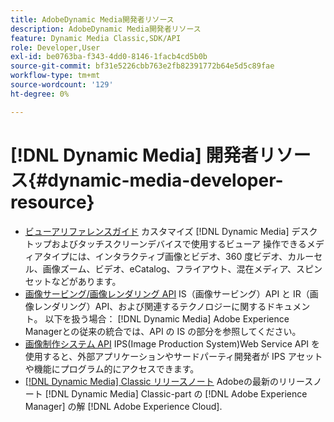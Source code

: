 ```yaml
---
title: AdobeDynamic Media開発者リソース
description: AdobeDynamic Media開発者リソース
feature: Dynamic Media Classic,SDK/API
role: Developer,User
exl-id: be0763ba-f343-4dd0-8146-1facb4cd5b0b
source-git-commit: bf31e5226cbb763e2fb82391772b64e5d5c89fae
workflow-type: tm+mt
source-wordcount: '129'
ht-degree: 0%

---
```


# [!DNL Dynamic Media] 開発者リソース{#dynamic-media-developer-resource}

* [ビューアリファレンスガイド](/help/aem-viewers-ref/homeviewers.md)<!-- (https://experienceleague.adobe.com/docs/dynamic-media-developer-resources/library/homeviewers.html) -->
カスタマイズ [!DNL Dynamic Media] デスクトップおよびタッチスクリーンデバイスで使用するビューア 操作できるメディアタイプには、インタラクティブ画像とビデオ、360 度ビデオ、カルーセル、画像ズーム、ビデオ、eCatalog、フライアウト、混在メディア、スピンセットなどがあります。
* [画像サービング/画像レンダリング API](/help/aem-is-ir-api/homeisir.md)<!-- (https://experienceleague.adobe.com/docs/dynamic-media-developer-resources/image-serving-api/homeisir.html) -->
IS（画像サービング）API と IR（画像レンダリング）API、および関連するテクノロジーに関するドキュメント。 以下を扱う場合： [!DNL Dynamic Media] Adobe Experience Managerとの従来の統合では、API の IS の部分を参照してください。
* [画像制作システム API](/help/aem-ips-api/c-overview.md)
IPS(Image Production System)Web Service API を使用すると、外部アプリケーションやサードパーティ開発者が IPS アセットや機能にプログラム的にアクセスできます。
* [[!DNL Dynamic Media] Classic リリースノート](/help/s7-release-notes/s7rn2017.md)
Adobeの最新のリリースノート [!DNL Dynamic Media] Classic-part の [!DNL Adobe Experience Manager] の解 [!DNL Adobe Experience Cloud].
